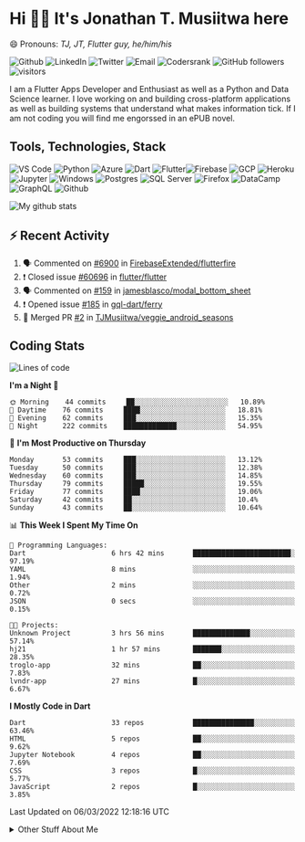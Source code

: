 # Hi 👋🏾 It's Jonathan T. Musiitwa here 

😄 Pronouns: *TJ, JT, Flutter guy, he/him/his*

![Github](https://img.shields.io/badge/TJonathan-lightgrey?style=social&logo=github&link=https://github.com/TJMusiitwa) ![LinkedIn](https://img.shields.io/badge/Jonathan_Musiitwa-lightgrey?style=social&logo=linkedin&link=https://www.linkedin.com/in/jonathan-musiitwa-a1107610a/) ![Twitter](https://img.shields.io/badge/TJMusiitwa-lightgrey?style=social&logo=twitter&link=https%3A%2F%2Ftwitter.com%2FTJMusiitwa) ![Email](https://img.shields.io/badge/jonamusiitwa-lightgrey?style=social&logo=microsoft-outlook&link=mailto:jonamusiitwa@outlook.com) ![Codersrank](https://img.shields.io/badge/TJMusiitwa-lightgrey?style=social&logo=codersrank&link=https://profile.codersrank.io/user/tjmusiitwa/) ![GitHub followers](https://img.shields.io/github/followers/TJMusiitwa?style=social)  ![visitors](https://visitor-badge.glitch.me/badge?page_id=TJMusiitwa.TJMusiitwa)




I am a Flutter Apps Developer and Enthusiast as well as a Python and Data Science learner. I love working on and building cross-platform applications as well as building systems that understand what makes information tick. If I am not coding you will find me engorssed in an ePUB novel.

## Tools, Technologies, Stack

![VS Code](https://img.shields.io/badge/VS_Code-blue?style=for-the-badge&logo=visual-studio-code) ![Python](https://img.shields.io/badge/Python-lightgrey?style=for-the-badge&logo=python) ![Azure](https://img.shields.io/badge/Microsoft_Azure-lightblue?style=for-the-badge&logo=microsoft-azure) ![Dart](https://img.shields.io/badge/Dart-informational?style=for-the-badge&logo=dart) ![Flutter](https://img.shields.io/badge/Flutter-informational?style=for-the-badge&logo=flutter)![Firebase](https://img.shields.io/badge/Firebase-yellow?style=for-the-badge&logo=firebase&)  ![GCP](https://img.shields.io/badge/Google_Cloud-lightgrey?style=for-the-badge&logo=google-cloud) ![Heroku](https://img.shields.io/badge/Heroku-purple?style=for-the-badge&logo=heroku)  ![Jupyter](https://img.shields.io/badge/Jupyter-lightgrey?style=for-the-badge&logo=jupyter) ![Windows](https://img.shields.io/badge/Windows-lightblue?style=for-the-badge&logo=windows) ![Postgres](https://img.shields.io/badge/Postgresql-black?style=for-the-badge&logo=postgresql) ![SQL Server](https://img.shields.io/badge/SQL_Server-red?style=for-the-badge&logo=microsoft-sql-server) ![Firefox](https://img.shields.io/badge/Firefox-important?style=for-the-badge&logo=firefox-browser&logoColor=white) ![DataCamp](https://img.shields.io/badge/Datacamp-lightgrey?style=for-the-badge&logo=datacamp) ![GraphQL](https://img.shields.io/badge/GraphQL-magenta?style=for-the-badge&logo=graphql) ![Github](https://img.shields.io/badge/Github-black?style=for-the-badge&logo=github)

![My github stats](https://github-readme-stats.vercel.app/api?username=TJMusiitwa&show_icons=true&count_private=true&theme=radical)

## ⚡ Recent Activity
<!--START_SECTION:activity-->
1. 🗣 Commented on [#6900](https://github.com/FirebaseExtended/flutterfire/issues/6900) in [FirebaseExtended/flutterfire](https://github.com/FirebaseExtended/flutterfire)
2. ❗️ Closed issue [#60696](https://github.com/flutter/flutter/issues/60696) in [flutter/flutter](https://github.com/flutter/flutter)
3. 🗣 Commented on [#159](https://github.com/jamesblasco/modal_bottom_sheet/issues/159) in [jamesblasco/modal_bottom_sheet](https://github.com/jamesblasco/modal_bottom_sheet)
4. ❗️ Opened issue [#185](https://github.com/gql-dart/ferry/issues/185) in [gql-dart/ferry](https://github.com/gql-dart/ferry)
5. 🎉 Merged PR [#2](https://github.com/TJMusiitwa/veggie_android_seasons/pull/2) in [TJMusiitwa/veggie_android_seasons](https://github.com/TJMusiitwa/veggie_android_seasons)
<!--END_SECTION:activity-->

## Coding Stats
<!--START_SECTION:waka-->
![Lines of code](https://img.shields.io/badge/From%20Hello%20World%20I%27ve%20Written-5%20Million%20lines%20of%20code-blue)

**I'm a Night 🦉** 

```text
🌞 Morning    44 commits     ██░░░░░░░░░░░░░░░░░░░░░░░   10.89% 
🌆 Daytime    76 commits     ████░░░░░░░░░░░░░░░░░░░░░   18.81% 
🌃 Evening    62 commits     ███░░░░░░░░░░░░░░░░░░░░░░   15.35% 
🌙 Night      222 commits    █████████████░░░░░░░░░░░░   54.95%

```
📅 **I'm Most Productive on Thursday** 

```text
Monday       53 commits     ███░░░░░░░░░░░░░░░░░░░░░░   13.12% 
Tuesday      50 commits     ███░░░░░░░░░░░░░░░░░░░░░░   12.38% 
Wednesday    60 commits     ███░░░░░░░░░░░░░░░░░░░░░░   14.85% 
Thursday     79 commits     █████░░░░░░░░░░░░░░░░░░░░   19.55% 
Friday       77 commits     ████░░░░░░░░░░░░░░░░░░░░░   19.06% 
Saturday     42 commits     ██░░░░░░░░░░░░░░░░░░░░░░░   10.4% 
Sunday       43 commits     ██░░░░░░░░░░░░░░░░░░░░░░░   10.64%

```


📊 **This Week I Spent My Time On** 

```text
💬 Programming Languages: 
Dart                     6 hrs 42 mins       ████████████████████████░   97.19% 
YAML                     8 mins              ░░░░░░░░░░░░░░░░░░░░░░░░░   1.94% 
Other                    2 mins              ░░░░░░░░░░░░░░░░░░░░░░░░░   0.72% 
JSON                     0 secs              ░░░░░░░░░░░░░░░░░░░░░░░░░   0.15%

🐱‍💻 Projects: 
Unknown Project          3 hrs 56 mins       ██████████████░░░░░░░░░░░   57.14% 
hj21                     1 hr 57 mins        ███████░░░░░░░░░░░░░░░░░░   28.35% 
troglo-app               32 mins             ██░░░░░░░░░░░░░░░░░░░░░░░   7.83% 
lvndr-app                27 mins             █░░░░░░░░░░░░░░░░░░░░░░░░   6.67%

```

**I Mostly Code in Dart** 

```text
Dart                     33 repos            ███████████████░░░░░░░░░░   63.46% 
HTML                     5 repos             ██░░░░░░░░░░░░░░░░░░░░░░░   9.62% 
Jupyter Notebook         4 repos             ██░░░░░░░░░░░░░░░░░░░░░░░   7.69% 
CSS                      3 repos             █░░░░░░░░░░░░░░░░░░░░░░░░   5.77% 
JavaScript               2 repos             █░░░░░░░░░░░░░░░░░░░░░░░░   3.85%

```



 Last Updated on 06/03/2022 12:18:16 UTC
<!--END_SECTION:waka-->

<details>
  <summary>Other Stuff About Me</summary>
  
- Preference for e-books over physical books.
  
 - While Coding, Listening Music and developing useful code. ⭐️
  
  - Reading Novels, Action and Adventure, Autobiography & Biography, Comics, Detective and Mystery, Fantasy, Romance, Sci-Fi...pretty much if you know my novel genres, you already know all my movie and tv genres as well. 😉
  
  - I have a surprising affinity for musical artisits whose names start with the letter '**J**'.
  - A big Formula 1 🏎 fan...a great need for speed. Go Team **MercedesAMG**
 </details>

